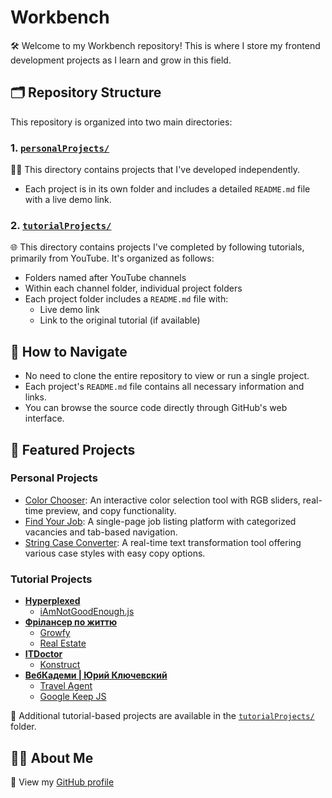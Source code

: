 # Workbench

🛠 Welcome to my Workbench repository! This is where I store my frontend development projects as I learn and grow in this field.

## 🗂 Repository Structure

This repository is organized into two main directories:

### 1. [``personalProjects/``](https://github.com/mikroffarad/workbench/tree/main/personalProjects)

👨‍💻 This directory contains projects that I've developed independently. 
- Each project is in its own folder and includes a detailed ``README.md`` file with a live demo link.

### 2. [``tutorialProjects/``](https://github.com/mikroffarad/workbench/tree/main/tutorialProjects)

🌐 This directory contains projects I've completed by following tutorials, primarily from YouTube. It's organized as follows:
- Folders named after YouTube channels
- Within each channel folder, individual project folders
- Each project folder includes a ``README.md`` file with:
  - Live demo link
  - Link to the original tutorial (if available)

## 📂 How to Navigate

- No need to clone the entire repository to view or run a single project.
- Each project's ``README.md`` file contains all necessary information and links. 
- You can browse the source code directly through GitHub's web interface.

## 💼 Featured Projects

### Personal Projects
- [Color Chooser](https://github.com/mikroffarad/workbench/tree/main/personalProjects/colorChooser): An interactive color selection tool with RGB sliders, real-time preview, and copy functionality.
- [Find Your Job](https://github.com/mikroffarad/workbench/tree/main/personalProjects/findYourJob): A single-page job listing platform with categorized vacancies and tab-based navigation.
- [String Case Converter](https://github.com/mikroffarad/workbench/tree/main/personalProjects/stringCaseConverter): A real-time text transformation tool offering various case styles with easy copy options.

### Tutorial Projects
- [**Hyperplexed**](https://www.youtube.com/@Hyperplexed)
  - [iAmNotGoodEnough.js](https://github.com/mikroffarad/workbench/tree/main/tutorialProjects/hyperplexed/iAmNotGoodEnough.js)
- [**Фрілансер по життю**](https://www.youtube.com/@FreelancerLifeStyle)
  - [Growfy](https://github.com/mikroffarad/workbench/tree/main/tutorialProjects/freelancerls/growfy)
  - [Real Estate](https://github.com/mikroffarad/workbench/tree/main/tutorialProjects/freelancerls/realestate)
- [**ITDoctor**](https://www.youtube.com/@ITDoctor)
  - [Konstruct](https://github.com/mikroffarad/workbench/tree/main/tutorialProjects/itdoctor/konstruct)
- [**ВебКадеми | Юрий Ключевский**](https://www.youtube.com/@WebCademy)
  - [Travel Agent](https://github.com/mikroffarad/workbench/tree/main/tutorialProjects/webcademy/travelAgent)
  - [Google Keep JS](https://github.com/mikroffarad/workbench/tree/main/tutorialProjects/webcademy/GoogleKeep-JS)

📂 Additional tutorial-based projects are available in the [``tutorialProjects/``](https://github.com/mikroffarad/workbench/tree/main/tutorialProjects) folder.

## 👨‍🦰 About Me

💫 View my [GitHub profile](https://github.com/mikroffarad)